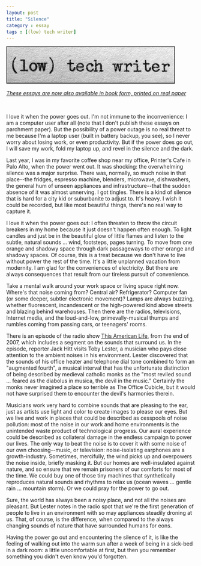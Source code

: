 ```yaml
---
layout: post
title: "Silence"
category : essay
tags : [(low) tech writer]
---
```

[![low tech writer](/assets/ltw/header14.jpg)](http://bit.ly/lowtechwriter)

*[These essays are now also available in book form, printed on real paper](http://bit.ly/lowtechwriter)*

&nbsp;



I love it when the power goes out. I'm not immune to the inconvenience: I am a computer user after all (note that I don't publish these essays on parchment paper). But the possibility of a power outage is no real threat to me because I'm a laptop user (built in battery backup, you see), so I never worry about losing work, or even productivity. But if the power does go out, I will save my work, fold my laptop up, and revel in the silence and the dark. 

Last year, I was in my favorite coffee shop near my office, Printer's Cafe in Palo Alto, when the power went out. It was shocking: the overwhelming silence was a major surprise. There was, normally, so much noise in that place--the fridges, espresso machine, blenders, microwave, dishwashers, the general hum of unseen appliances and infrastructure--that the sudden absence of it was almost unnerving. I got tingles. There is a kind of silence that is hard for a city kid or suburbanite to adjust to. It's heavy. I wish it could be recorded, but like most beautiful things, there's no real way to capture it. 

I love it when the power goes out: I often threaten to throw the circuit breakers in my home because it just doesn't happen often enough. To light candles and just be in the beautiful glow of little flames and listen to the subtle, natural sounds ... wind, footsteps, pages turning. To move from one orange and shadowy space through dark passageways to other orange and shadowy spaces. Of course, this is a treat because we don't have to live without power the rest of the time. It's a little unplanned vacation from modernity. I am glad for the conveniences of electricity. But there are always consequences that result from our tireless pursuit of convenience. 

Take a mental walk around your work space or living space right now. Where's that noise coming from? Central air? Refrigerator? Computer fan (or some deeper, subtler electronic movement)? Lamps are always buzzing, whether fluorescent, incandescent or the high-powered kind above streets and blazing behind warehouses. Then there are the radios, televisions, Internet media, and the loud-and-low, primevally-musical thumps and rumbles coming from passing cars, or teenagers' rooms. 

There is an episode of the radio show [This American Life](http://www.thisamericanlife.org/radio-archives/episode/110/mapping?act=2), from the end of 2007, which includes a segment on the sounds that surround us. In the episode, reporter Jack Hitt visits Toby Lester, a musician who pays close attention to the ambient noises in his environment. Lester discovered that the sounds of his office heater and telephone dial tone combined to form an "augmented fourth", a musical interval that has the unfortunate distinction of being described by medieval catholic monks as the "most reviled sound ... feared as the diabolus in musica, the devil in the music." Certainly the monks never imagined a place so terrible as The Office Cubicle, but it would not have surprised them to encounter the devil's harmonies therein. 

Musicians work very hard to combine sounds that are pleasing to the ear, just as artists use light and color to create images to please our eyes. But we live and work in places that could be described as cesspools of noise pollution: most of the noise in our work and home environments is the unintended waste product of technological progress. Our aural experience could be described as collateral damage in the endless campaign to power our lives. The only way to beat the noise is to cover it with some noise of our own choosing--music, or television: noise-isolating earphones are a growth-industry. Sometimes, mercifully, the wind picks up and overpowers the noise inside, briefly masking it. But our homes are well-insulated against nature, and so ensure that we remain prisoners of our comforts for most of the time. We could buy one of those tiny machines that synthetically reproduces natural sounds and rhythms to relax us (ocean waves ... gentle rain ... mountain storm). Or we could pray for the power to go out.

Sure, the world has always been a noisy place, and not all the noises are pleasant. But Lester notes in the radio spot that we're the first generation of people to live in an environment with so may appliances steadily droning at us. That, of course, is the difference, when compared to the always changing sounds of nature that have surrounded humans for eons. 

Having the power go out and encountering the silence of it, is like the feeling of walking out into the warm sun after a week of being in a sick-bed in a dark room: a little uncomfortable at first, but then you remember something you didn't even know you'd forgotten.

